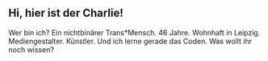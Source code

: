 ## Hi, hier ist der Charlie!
Wer bin ich? Ein nichtbinärer Trans*Mensch.
46 Jahre. Wohnhaft in Leipzig. Mediengestalter. Künstler.
Und ich lerne gerade das Coden. 
Was wollt ihr noch wissen?
